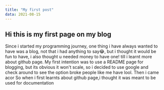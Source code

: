 ```yaml
---
title: "My first post"
data: 2021-08-15
---
```

##  Hi this is my first page on my blog

Since i started my programming journey, one thing i have always wanted to have was a blog, not that i had anything to say😂, but i thought it would be fun to have, i also thought u needed money to have one! till i learnt more about github page.
My first intention  was to use a README page for blogging, but its obvious it won't scale, so i decided to use google and check around to see the option broke people like me have lool. Then i came acor 
So when i first learnts about github page,i thought it was meant to be used for documentation 


<!--stackedit_data:
eyJoaXN0b3J5IjpbMTYyOTgwOTAwLDE1NDg4MDkyMTUsMjEzNj
Y3NjA2XX0=
-->